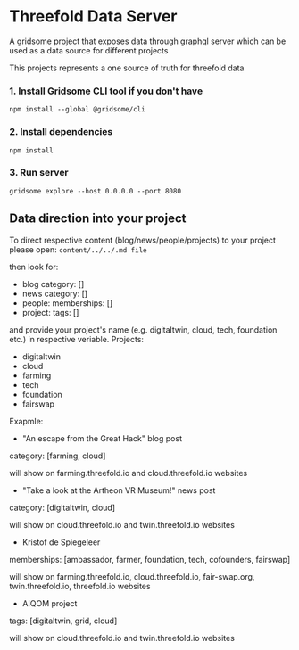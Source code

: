 # Threefold Data Server

A gridsome project that exposes data through graphql server which can be used as a data source
for different projects

This projects represents a one source of truth for threefold data


### 1. Install Gridsome CLI tool if you don't have

`npm install --global @gridsome/cli`

### 2. Install dependencies

`npm install`

### 3. Run server

`gridsome explore --host 0.0.0.0 --port 8080`


## Data direction into your project

To direct respective content (blog/news/people/projects) to your project please open: 
`content/../../.md file`

then look for:
- blog
category: []
- news
category: []
- people:
memberships: []
- project:
tags: []

and provide your project's name (e.g. digitaltwin, cloud, tech, foundation etc.) in respective veriable.
Projects: 
- digitaltwin
- cloud
- farming
- tech
- foundation
- fairswap

Exapmle:

- "An escape from the Great Hack" blog post

category: [farming, cloud]

will show on farming.threefold.io and cloud.threefold.io websites

- "Take a look at the Artheon VR Museum!" news post

category: [digitaltwin, cloud]

will show on cloud.threefold.io and twin.threefold.io websites

- Kristof de Spiegeleer

memberships: [ambassador, farmer, foundation, tech, cofounders, fairswap]

will show on farming.threefold.io, cloud.threefold.io, fair-swap.org, twin.threefold.io, threefold.io websites

- AIQOM project

tags: [digitaltwin, grid, cloud]

will show on cloud.threefold.io and twin.threefold.io websites



